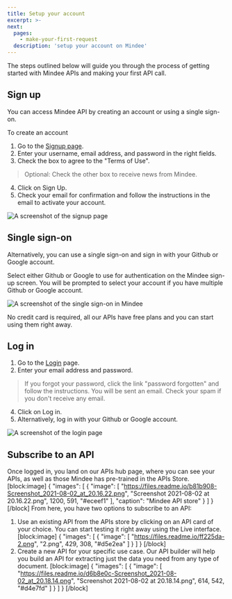 ```yaml
---
title: Setup your account
excerpt: >-
next:
  pages:
    - make-your-first-request
  description: 'setup your account on Mindee'
---
```


The steps outlined below will guide you through the process of getting started with Mindee APIs and making your first API call.

## Sign up

You can access Mindee API by creating an account or using a single sign-on.
 
To create an account

1. Go to the [Signup page](https://platform.mindee.com). 
2. Enter your username, email address, and password in the right fields.
3.  Check the box to agree to the "Terms of Use".
 > Optional: Check the other box to receive news from Mindee.
4. Click on Sign Up.
5. Check your email for confirmation and follow the instructions in the email to activate your account.

![A screenshot of the signup page](https://files.readme.io/c4c9f92-signup.png "Create an account in Mindee")


## Single sign-on

Alternatively, you can use a single sign-on and sign in with your Github or Google account. 

Select either Github or Google to use for authentication on the Mindee sign-up screen. You will be prompted to select your account if you have multiple Github or Google account.


![A screenshot of the single sign-on in Mindee](https://files.readme.io/c44333f-Screenshot_2021-11-22_at_23.49.32.png", "Sign in with Github or Google")


No credit card is required, all our APIs have free plans and you can start using them right away.

## Log in

1. Go to the [Login](https://platform.mindee.com) page. 
2. Enter your email address and password.
> If you forgot your password, click the link "password forgotten" and follow the instructions. You will be sent an email. Check your spam if you don't receive any email.
4. Click on Log in.
5. Alternatively, log in with your Github or Google account.

![A screenshot of the login page](https://files.readme.io/391d480-Screenshot_2021-11-22_at_19.49.34.png "Login to Mindee")


## Subscribe to an API
 

Once logged in, you land on our APIs hub page, where you can see your APIs, as well as those Mindee has pre-trained in the APIs Store.
[block:image]
{
  "images": [
    {
      "image": [
        "https://files.readme.io/b81b908-Screenshot_2021-08-02_at_20.16.22.png",
        "Screenshot 2021-08-02 at 20.16.22.png",
        1200,
        591,
        "#eceef1"
      ],
      "caption": "Mindee API store"
    }
  ]
}
[/block]
From here, you have two options to subscribe to an API: 
 
1.  Use an existing API from the APIs store by clicking on an API card of your choice. You can start testing it right away using the Live interface.
[block:image]
{
  "images": [
    {
      "image": [
        "https://files.readme.io/ff225da-2.png",
        "2.png",
        429,
        308,
        "#d5e2ea"
      ]
    }
  ]
}
[/block]
2. Create a new API for your specific use case. Our API builder will help you build an API for extracting just the data you need from any type of document. 
[block:image]
{
  "images": [
    {
      "image": [
        "https://files.readme.io/d6b8e0c-Screenshot_2021-08-02_at_20.18.14.png",
        "Screenshot 2021-08-02 at 20.18.14.png",
        614,
        542,
        "#d4e7fd"
      ]
    }
  ]
}
[/block]
